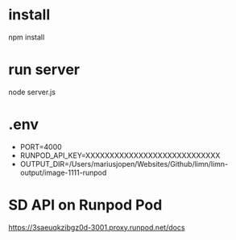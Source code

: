 
# install
npm install

# run server
node server.js

# .env
- PORT=4000
- RUNPOD_API_KEY=XXXXXXXXXXXXXXXXXXXXXXXXXXXX
- OUTPUT_DIR=/Users/mariusjopen/Websites/Github/limn/limn-output/image-1111-runpod

# SD API on Runpod Pod
https://3saeuqkzibgz0d-3001.proxy.runpod.net/docs